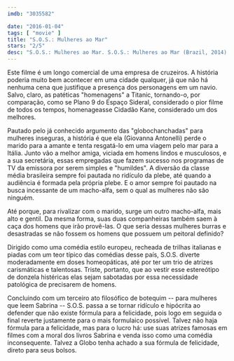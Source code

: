 ```yaml
---
imdb: "3035582"

date: "2016-01-04"
tags: [ "movie" ]
title: "S.O.S.: Mulheres ao Mar"
stars: "2/5"
desc: "S.O.S.: Mulheres ao Mar. S.O.S.: Mulheres ao Mar (Brazil, 2014). Dirigido por Cris D'Amato. Escrito por Sylvio Gonçalves, Rodrigo Nogueira, Marcelo Saback. Com Giovanna Antonelli, Reynaldo Gianecchini, Fabiula Nascimento, Thalita Carauta, Emanuelle Araújo, Marcello Airoldi, Theresa Amayo, Rodrigo Ferrarini, Sergio Múñiz."
---
```

Este filme é um longo comercial de uma empresa de cruzeiros. A história poderia muito bem acontecer em uma cidade qualquer, já que não há nenhuma cena que justifique a presença dos personagens em um navio. Salvo, claro, as patéticas "homenagens" a Titanic, tornando-o, por comparação, como se Plano 9 do Espaço Sideral, considerado o pior filme de todos os tempos, homenageasse Cidadão Kane, considerado um dos melhores.

Pautado pelo já conhecido argumento das "globochanchadas" para mulheres inseguras, a história é que ela (Giovanna Antonelli) perde o marido para a amante e tenta resgatá-lo em uma viagem pelo mar para a Itália. Junto vão a melhor amiga, viciada em homens lindos e musculosos, e a sua secretária, essas empregadas que fazem sucesso nos programas de TV da emissora por serem simples e "humildes". A diversão da classe média brasileira sempre foi pautada no ridículo da plebe, até quando a audiência é formada pela própria plebe. E o amor sempre foi pautado na busca incessante de um macho-alfa, sem o qual as mulheres não são ninguém.

Até porque, para rivalizar com o marido, surge um outro macho-alfa, mais alto e gentil. Da mesma forma, suas duas companheiras também saem à caça dos homens que irão provê-las. O que seria dessas mulheres burras e desastradas se não fossem os homens que possuem um peitoral definido?

Dirigido como uma comédia estilo europeu, recheada de trilhas italianas e piadas com um teor típico das comédias desse país, S.O.S. diverte moderadamente em doses homeopáticas, até por ter um trio de atrizes carismáticas e talentosas. Triste, portanto, que ao vestir esse estereótipo de donzela histéricas elas sejam sabotadas por essa necessidade patológica de precisarem de homens.

Concluindo com um terceiro ato filosófico de botequim -- para mulheres que leem Sabrina -- S.O.S. passa a se tornar ridículo e hipócrita ao defender que não existe fórmula para a felicidade, pois logo em seguida o final reverte justamente para o mais formulaico possível. Talvez não haja fórmula para a felicidade, mas para o lucro há: use suas atrizes famosas em filmes com a moral dos livros Sabrina e venda isso como uma comédia inconsequente. Talvez a Globo tenha achado a sua fórmula de felicidade, direto para seus bolsos.
